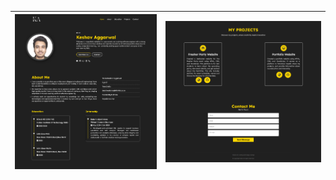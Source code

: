 | ![Preview Img 1](Files/img1.png) | ![Preview Img 2](Files/img2.png) |
|----------------------------------|----------------------------------|
